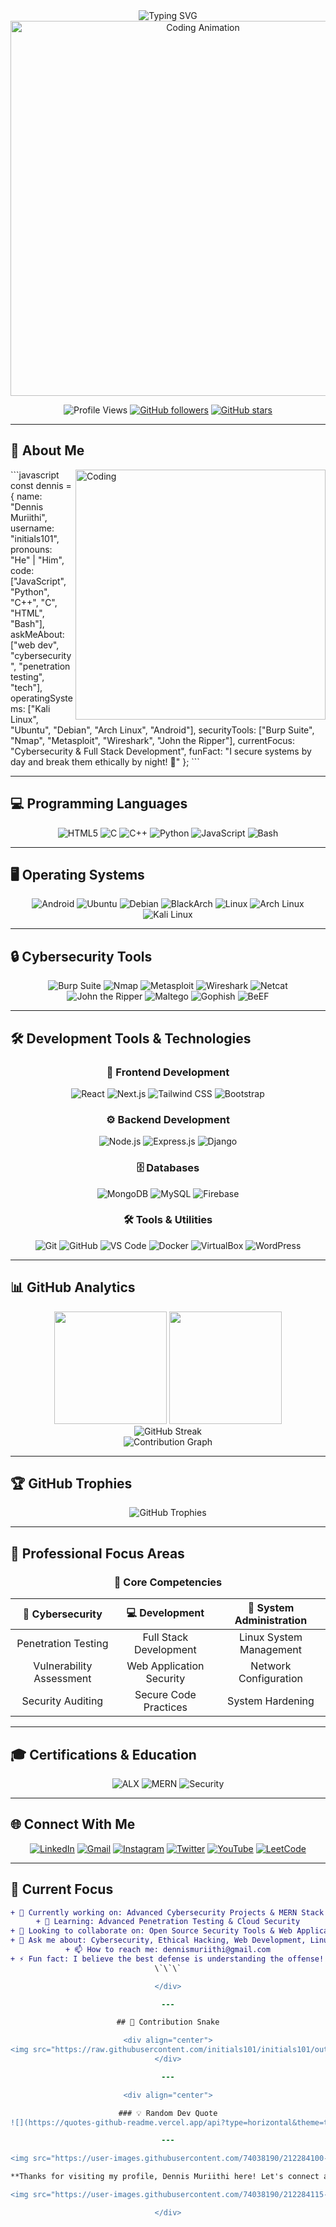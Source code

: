 <div align="center">
  <img src="https://readme-typing-svg.herokuapp.com?font=Fira+Code&size=32&duration=2800&pause=2000&color=A9FEF7&center=true&vCenter=true&width=940&lines=Hey!+It's+Dennis+Muriithi;Cybersecurity+Enthusiast;Full+Stack+Developer;Welcome+to+my+GitHub+Profile!" alt="Typing SVG" />
</div>

<div align="center">
  <img src="https://user-images.githubusercontent.com/74038190/213910845-af37a709-8995-40d6-be59-724526e3c3d7.gif" alt="Coding Animation" width="600"/>
</div>

<div align="center">
  
  ![Profile Views](https://komarev.com/ghpvc/?username=initials101&color=brightgreen&style=flat-square&label=Profile+Views)
  [![GitHub followers](https://img.shields.io/github/followers/initials101?label=Followers&style=social)](https://github.com/initials101)
  [![GitHub stars](https://img.shields.io/github/stars/initials101?label=Stars&style=social)](https://github.com/initials101)
  
</div>

---

## 🚀 About Me

<img align="right" alt="Coding" width="400" src="https://user-images.githubusercontent.com/74038190/229223263-cf2e4b07-2615-4f87-9c38-e37600f8381a.gif">

\`\`\`javascript
const dennis = {
    name: "Dennis Muriithi",
    username: "initials101",
    pronouns: "He" | "Him",
    code: ["JavaScript", "Python", "C++", "C", "HTML", "Bash"],
    askMeAbout: ["web dev", "cybersecurity", "penetration testing", "tech"],
    operatingSystems: ["Kali Linux", "Ubuntu", "Debian", "Arch Linux", "Android"],
    securityTools: ["Burp Suite", "Nmap", "Metasploit", "Wireshark", "John the Ripper"],
    currentFocus: "Cybersecurity & Full Stack Development",
    funFact: "I secure systems by day and break them ethically by night! 🔐"
};
\`\`\`

---

## 💻 Programming Languages

<div align="center">

![HTML5](https://img.shields.io/badge/HTML5-E34F26?style=for-the-badge&logo=html5&logoColor=white)
![C](https://img.shields.io/badge/C-00599C?style=for-the-badge&logo=c&logoColor=white)
![C++](https://img.shields.io/badge/C++-00599C?style=for-the-badge&logo=c%2B%2B&logoColor=white)
![Python](https://img.shields.io/badge/Python-3776AB?style=for-the-badge&logo=python&logoColor=white)
![JavaScript](https://img.shields.io/badge/JavaScript-F7DF1E?style=for-the-badge&logo=javascript&logoColor=black)
![Bash](https://img.shields.io/badge/Bash-4EAA25?style=for-the-badge&logo=gnu-bash&logoColor=white)

</div>

---

## 🖥️ Operating Systems

<div align="center">

![Android](https://img.shields.io/badge/Android-3DDC84?style=for-the-badge&logo=android&logoColor=white)
![Ubuntu](https://img.shields.io/badge/Ubuntu-E95420?style=for-the-badge&logo=ubuntu&logoColor=white)
![Debian](https://img.shields.io/badge/Debian-D70A53?style=for-the-badge&logo=debian&logoColor=white)
![BlackArch](https://img.shields.io/badge/BlackArch-000000?style=for-the-badge&logo=arch-linux&logoColor=white)
![Linux](https://img.shields.io/badge/Linux-FCC624?style=for-the-badge&logo=linux&logoColor=black)
![Arch Linux](https://img.shields.io/badge/Arch%20Linux-1793D1?style=for-the-badge&logo=arch-linux&logoColor=white)
![Kali Linux](https://img.shields.io/badge/Kali%20Linux-557C94?style=for-the-badge&logo=kali-linux&logoColor=white)

</div>

---

## 🔒 Cybersecurity Tools

<div align="center">

![Burp Suite](https://img.shields.io/badge/Burp%20Suite-FF6633?style=for-the-badge&logo=burpsuite&logoColor=white)
![Nmap](https://img.shields.io/badge/Nmap-4682B4?style=for-the-badge&logo=nmap&logoColor=white)
![Metasploit](https://img.shields.io/badge/Metasploit-2596CD?style=for-the-badge&logo=metasploit&logoColor=white)
![Wireshark](https://img.shields.io/badge/Wireshark-1679A7?style=for-the-badge&logo=wireshark&logoColor=white)
![Netcat](https://img.shields.io/badge/Netcat-000000?style=for-the-badge&logo=gnu-bash&logoColor=white)
![John the Ripper](https://img.shields.io/badge/John%20the%20Ripper-8B0000?style=for-the-badge&logo=security&logoColor=white)
![Maltego](https://img.shields.io/badge/Maltego-1F4E79?style=for-the-badge&logo=maltego&logoColor=white)
![Gophish](https://img.shields.io/badge/Gophish-FF4500?style=for-the-badge&logo=go&logoColor=white)
![BeEF](https://img.shields.io/badge/BeEF-8B4513?style=for-the-badge&logo=security&logoColor=white)

</div>

---

## 🛠️ Development Tools & Technologies

<div align="center">

### 🚀 Frontend Development
![React](https://img.shields.io/badge/React-20232A?style=for-the-badge&logo=react&logoColor=61DAFB)
![Next.js](https://img.shields.io/badge/Next.js-000000?style=for-the-badge&logo=next.js&logoColor=white)
![Tailwind CSS](https://img.shields.io/badge/Tailwind_CSS-38B2AC?style=for-the-badge&logo=tailwind-css&logoColor=white)
![Bootstrap](https://img.shields.io/badge/Bootstrap-563D7C?style=for-the-badge&logo=bootstrap&logoColor=white)

### ⚙️ Backend Development
![Node.js](https://img.shields.io/badge/Node.js-43853D?style=for-the-badge&logo=node.js&logoColor=white)
![Express.js](https://img.shields.io/badge/Express.js-404D59?style=for-the-badge&logo=express&logoColor=white)
![Django](https://img.shields.io/badge/Django-092E20?style=for-the-badge&logo=django&logoColor=white)

### 🗄️ Databases
![MongoDB](https://img.shields.io/badge/MongoDB-4EA94B?style=for-the-badge&logo=mongodb&logoColor=white)
![MySQL](https://img.shields.io/badge/MySQL-005C84?style=for-the-badge&logo=mysql&logoColor=white)
![Firebase](https://img.shields.io/badge/Firebase-039BE5?style=for-the-badge&logo=Firebase&logoColor=white)

### 🛠️ Tools & Utilities
![Git](https://img.shields.io/badge/Git-F05032?style=for-the-badge&logo=git&logoColor=white)
![GitHub](https://img.shields.io/badge/GitHub-100000?style=for-the-badge&logo=github&logoColor=white)
![VS Code](https://img.shields.io/badge/Visual_Studio_Code-0078D4?style=for-the-badge&logo=visual%20studio%20code&logoColor=white)
![Docker](https://img.shields.io/badge/Docker-2496ED?style=for-the-badge&logo=docker&logoColor=white)
![VirtualBox](https://img.shields.io/badge/VirtualBox-183A61?style=for-the-badge&logo=virtualbox&logoColor=white)
![WordPress](https://img.shields.io/badge/WordPress-21759B?style=for-the-badge&logo=wordpress&logoColor=white)

</div>

---

## 📊 GitHub Analytics

<div align="center">
  <img height="180em" src="https://github-readme-stats.vercel.app/api?username=initials101&show_icons=true&theme=tokyonight&hide_border=true&count_private=true&include_all_commits=true"/>
  <img height="180em" src="https://github-readme-stats.vercel.app/api/top-langs/?username=initials101&layout=compact&theme=tokyonight&hide_border=true&langs_count=8"/>
</div>

<div align="center">
  <img src="https://streak-stats.demolab.com?user=initials101&theme=tokyonight&hide_border=true" alt="GitHub Streak"/>
</div>

<div align="center">
  <img src="https://github-readme-activity-graph.vercel.app/graph?username=initials101&theme=tokyo-night&hide_border=true&area=true" alt="Contribution Graph"/>
</div>

---

## 🏆 GitHub Trophies

<div align="center">
  <img src="https://github-profile-trophy.vercel.app/?username=initials101&theme=tokyonight&no-frame=true&no-bg=false&margin-w=4&row=1" alt="GitHub Trophies"/>
</div>

---

## 💼 Professional Focus Areas

<div align="center">

### 🎯 Core Competencies

| 🔐 **Cybersecurity** | 💻 **Development** | 🐧 **System Administration** |
|:---:|:---:|:---:|
| Penetration Testing | Full Stack Development | Linux System Management |
| Vulnerability Assessment | Web Application Security | Network Configuration |
| Security Auditing | Secure Code Practices | System Hardening |

</div>

---

## 🎓 Certifications & Education

<div align="center">

![ALX](https://img.shields.io/badge/ALX-Software_Engineering-FF6B6B?style=for-the-badge&logo=graduation-cap&logoColor=white)
![MERN](https://img.shields.io/badge/Full_Stack-MERN_Development-4ECDC4?style=for-the-badge&logo=stack-overflow&logoColor=white)
![Security](https://img.shields.io/badge/Cybersecurity-Specialist-FF0000?style=for-the-badge&logo=security&logoColor=white)

</div>

---

## 🌐 Connect With Me

<div align="center">
  
  [![LinkedIn](https://img.shields.io/badge/LinkedIn-0077B5?style=for-the-badge&logo=linkedin&logoColor=white)](https://www.linkedin.com/in/initials101/)
  [![Gmail](https://img.shields.io/badge/Gmail-D14836?style=for-the-badge&logo=gmail&logoColor=white)](mailto:dennismuriithi@gmail.com)
  [![Instagram](https://img.shields.io/badge/Instagram-E4405F?style=for-the-badge&logo=instagram&logoColor=white)](https://www.instagram.com/initials101/)
  [![Twitter](https://img.shields.io/badge/Twitter-1DA1F2?style=for-the-badge&logo=twitter&logoColor=white)](https://x.com/initials101)
  [![YouTube](https://img.shields.io/badge/YouTube-FF0000?style=for-the-badge&logo=youtube&logoColor=white)](https://www.youtube.com/@initials101)
  [![LeetCode](https://img.shields.io/badge/LeetCode-FFA116?style=for-the-badge&logo=leetcode&logoColor=black)](https://www.leetcode.com/initials101)
  
</div>

---

## 🎯 Current Focus

<div align="center">
  
  ```diff
  + 🔭 Currently working on: Advanced Cybersecurity Projects & MERN Stack Applications
  + 🌱 Learning: Advanced Penetration Testing & Cloud Security
  + 👯 Looking to collaborate on: Open Source Security Tools & Web Applications
  + 💬 Ask me about: Cybersecurity, Ethical Hacking, Web Development, Linux
  + 📫 How to reach me: dennismuriithi@gmail.com
  + ⚡ Fun fact: I believe the best defense is understanding the offense! 🛡️
  \`\`\`
  
</div>

---

## 🐍 Contribution Snake

<div align="center">
  <img src="https://raw.githubusercontent.com/initials101/initials101/output/snake.svg" alt="Snake animation" />
</div>

---

<div align="center">
  
  ### 💡 Random Dev Quote
  ![](https://quotes-github-readme.vercel.app/api?type=horizontal&theme=tokyonight)
  
  ---
  
  <img src="https://user-images.githubusercontent.com/74038190/212284100-561aa473-3905-4a80-b561-0d28506553ee.gif" width="900">
  
  **Thanks for visiting my profile, Dennis Muriithi here! Let's connect and build something secure together! 🚀🔐**
  
  <img src="https://user-images.githubusercontent.com/74038190/212284115-f47cd8ff-2ffb-4b04-b5bf-4d1c14c0247f.gif" width="900">
  
</div>

